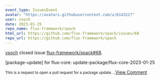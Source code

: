```yaml
---
event_type: IssuesEvent
avatar: "https://avatars.githubusercontent.com/u/814322?"
user: vsoch
date: 2023-01-25
repo_name: flux-framework/spack
html_url: https://github.com/flux-framework/spack/issues/68
repo_url: https://github.com/flux-framework/spack
---
```


<a href='https://github.com/vsoch' target='_blank'>vsoch</a> closed issue <a href='https://github.com/flux-framework/spack/issues/68' target='_blank'>flux-framework/spack#68</a>.

<p>[package-update] for flux-core: update-package/flux-core-2023-01-25</p><small>This is a request to open a pull request for a package update....</small><a href='https://github.com/flux-framework/spack/issues/68' target='_blank'>View Comment</a>